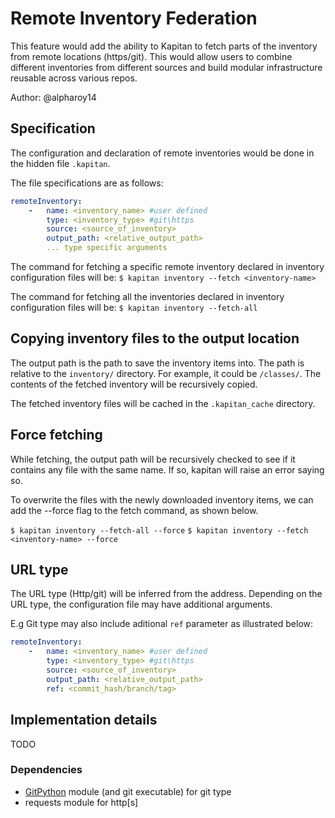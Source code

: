 # Remote Inventory Federation

This feature would add the ability to Kapitan to fetch parts of the inventory from remote locations (https/git). This would allow users to combine different inventories from different sources and build modular infrastructure reusable across various repos.

Author: @alpharoy14

## Specification

The configuration and declaration of remote inventories would be done in the hidden file `​.kapitan`.

The file specifications are as follows:

```yaml
remoteInventory:
    -   name: <inventory_name> #user defined
        type: <inventory_type> #git\https
        source: <source_of_inventory>
        output_path: <relative_output_path>
        ... type specific arguments
```

The command for fetching a specific remote inventory declared in inventory configuration files will be:
``` $ kapitan inventory --fetch <inventory-name> ```

The command for fetching all the inventories declared in inventory configuration files will be:
```$ kapitan inventory --fetch-all```

## Copying inventory files to the output location
The output path is the path to save the inventory items into. The path is relative to the `inventory/` directory. For example, it could be `/classes/`. The contents of the fetched inventory will be recursively copied.

The fetched inventory files will be cached in the `.kapitan_cache` directory.

## Force fetching
While fetching, the output path will be recursively checked to see if it contains any file with the same name. If so, kapitan will raise an error saying so.

To overwrite the files with the newly downloaded inventory items, we can add the --force flag to the fetch command, as shown below.

`$ kapitan inventory --fetch-all --force`
`$ kapitan inventory --fetch <inventory-name> --force`

## URL type
The URL type (Http/git) will be inferred from the <source> address. Depending on the URL type, the configuration file may have additional arguments.

E.g Git type may also include aditional `ref` parameter as illustrated below:

```yaml
remoteInventory:
    -   name: <inventory_name> #user defined
        type: <inventory_type> #git\https
        source: <source_of_inventory>
        output_path: <relative_output_path>
        ref: <commit_hash/branch/tag>
```

## Implementation details
TODO

### Dependencies

- [GitPython](https://github.com/gitpython-developers/GitPython) module (and git executable) for git type
- requests module for http[s]